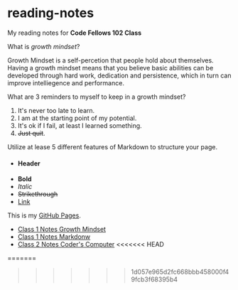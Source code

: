 # reading-notes
My reading notes for **Code Fellows 102 Class**

What is *growth mindset*?

Growth Mindset is a self-percetion that people hold about themselves. Having a growth mindset means that you believe basic abilities can be developed through hard work, dedication and persistence, which in turn can improve intelliegence and performance.

What are 3 reminders to myself to keep in a growth mindset?

1. It's never too late to learn.
2. I am at the starting point of my potential. 
3. It's ok if I fail, at least I learned something.
4. ~~Just quit~~. 

Utilize at lease 5 different features of Markdown to structure your page.

- #### Header
- **Bold**
- *Italic*
- ~~Strikethrough~~
- [Link](https://github.com/yenxiongyuan)


This is my [GitHub Pages](https://github.com/yenxiongyuan).

* [Class 1 Notes Growth Mindset](class1.md)
* [Class 1 Notes Markdonw](class1a.md)
* [Class 2 Notes Coder's Computer](class2.md)
<<<<<<< HEAD

=======
>>>>>>> 1d057e965d2fc668bbb458000f49fcb3f68395b4


